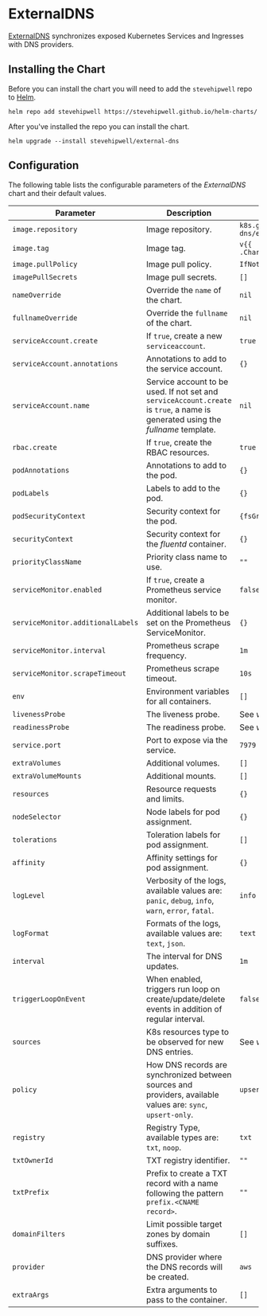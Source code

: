 # ExternalDNS

[ExternalDNS](https://github.com/kubernetes-sigs/external-dns/) synchronizes exposed Kubernetes Services and Ingresses with DNS providers.

## Installing the Chart

Before you can install the chart you will need to add the `stevehipwell` repo to [Helm](https://helm.sh/).

```shell
helm repo add stevehipwell https://stevehipwell.github.io/helm-charts/
```

After you've installed the repo you can install the chart.

```shell
helm upgrade --install stevehipwell/external-dns
```

## Configuration

The following table lists the configurable parameters of the _ExternalDNS_ chart and their default values.

| Parameter                         | Description                                                                                                                      | Default                                |
| --------------------------------- | -------------------------------------------------------------------------------------------------------------------------------- | -------------------------------------- |
| `image.repository`                | Image repository.                                                                                                                | `k8s.gcr.io/external-dns/external-dns` |
| `image.tag`                       | Image tag.                                                                                                                       | `v{{ .Chart.AppVersion }}`             |
| `image.pullPolicy`                | Image pull policy.                                                                                                               | `IfNotPresent`                         |
| `imagePullSecrets`                | Image pull secrets.                                                                                                              | `[]`                                   |
| `nameOverride`                    | Override the `name` of the chart.                                                                                                | `nil`                                  |
| `fullnameOverride`                | Override the `fullname` of the chart.                                                                                            | `nil`                                  |
| `serviceAccount.create`           | If `true`, create a new `serviceaccount`.                                                                                        | `true`                                 |
| `serviceAccount.annotations`      | Annotations to add to the service account.                                                                                       | `{}`                                   |
| `serviceAccount.name`             | Service account to be used. If not set and `serviceAccount.create` is `true`, a name is generated using the _fullname_ template. | `nil`                                  |
| `rbac.create`                     | If `true`, create the RBAC resources.                                                                                            | `true`                                 |
| `podAnnotations`                  | Annotations to add to the pod.                                                                                                   | `{}`                                   |
| `podLabels`                       | Labels to add to the pod.                                                                                                        | `{}`                                   |
| `podSecurityContext`              | Security context for the pod.                                                                                                    | `{fsGroup: 2000}`                      |
| `securityContext`                 | Security context for the _fluentd_ container.                                                                                    | `{}`                                   |
| `priorityClassName`               | Priority class name to use.                                                                                                      | `""`                                   |
| `serviceMonitor.enabled`          | If `true`, create a Prometheus service monitor.                                                                                  | `false`                                |
| `serviceMonitor.additionalLabels` | Additional labels to be set on the Prometheus ServiceMonitor.                                                                    | `{}`                                   |
| `serviceMonitor.interval`         | Prometheus scrape frequency.                                                                                                     | `1m`                                   |
| `serviceMonitor.scrapeTimeout`    | Prometheus scrape timeout.                                                                                                       | `10s`                                  |
| `env`                             | Environment variables for all containers.                                                                                        | `[]`                                   |
| `livenessProbe`                   | The liveness probe.                                                                                                              | See _values.yaml_                      |
| `readinessProbe`                  | The readiness probe.                                                                                                             | See _values.yaml_                      |
| `service.port`                    | Port to expose via the service.                                                                                                  | `7979`                                 |
| `extraVolumes`                    | Additional volumes.                                                                                                              | `[]`                                   |
| `extraVolumeMounts`               | Additional mounts.                                                                                                               | `[]`                                   |
| `resources`                       | Resource requests and limits.                                                                                                    | `{}`                                   |
| `nodeSelector`                    | Node labels for pod assignment.                                                                                                  | `{}`                                   |
| `tolerations`                     | Toleration labels for pod assignment.                                                                                            | `[]`                                   |
| `affinity`                        | Affinity settings for pod assignment.                                                                                            | `{}`                                   |
| `logLevel`                        | Verbosity of the logs, available values are: `panic`, `debug`, `info`, `warn`, `error`, `fatal`.                                 | `info`                                 |
| `logFormat`                       | Formats of the logs, available values are: `text`, `json`.                                                                       | `text`                                 |
| `interval`                        | The interval for DNS updates.                                                                                                    | `1m`                                   |
| `triggerLoopOnEvent`              | When enabled, triggers run loop on create/update/delete events in addition of regular interval.                                  | `false`                                |
| `sources`                         | K8s resources type to be observed for new DNS entries.                                                                           | See _values.yaml_                      |
| `policy`                          | How DNS records are synchronized between sources and providers, available values are: `sync`, `upsert-only`.                     | `upsert-only`                          |
| `registry`                        | Registry Type, available types are: `txt`, `noop`.                                                                               | `txt`                                  |
| `txtOwnerId`                      | TXT registry identifier.                                                                                                         | `""`                                   |
| `txtPrefix`                       | Prefix to create a TXT record with a name following the pattern `prefix.<CNAME record>`.                                         | `""`                                   |
| `domainFilters`                   | Limit possible target zones by domain suffixes.                                                                                  | `[]`                                   |
| `provider`                        | DNS provider where the DNS records will be created.                                                                              | `aws`                                  |
| `extraArgs`                       | Extra arguments to pass to the container.                                                                                        | `[]`                                   |
